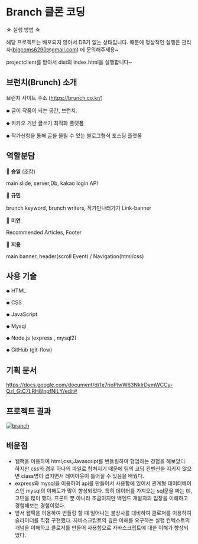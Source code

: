 # Branch 클론 코딩

☆ 실행 방법 ☆

해당 프로젝트는 배포되지 않아서 DB가 없는 상태입니다. 때문에 정상적인 실행은 관리자(bigcoms6290@gmail.com) 에 문의해주세용~

projectclient를 받아서 dist의 index.html을 실행합니다~

## 브런치(Brunch) 소개

브런치 사이트 주소 (https://brunch.co.kr/) 

⬥ 글이 작품이 되는 공간, 브런치.

⬥ 카카오 기반 글쓰기 최적화 플랫폼

⬥ 작가신청을 통해 글을 올릴 수 있는 블로그형식 포스팅 플랫폼

## 역할분담

🍏 **승일** (조장)

main slide, server,Db, kakao login API

🍊 **규민**

brunch keyword, brunch writers, 작가만나러가기 Link-banner

🍅 **미연**

Recommended Articles, Footer

🍇 **지용**

main banner, header(scroll Event) / Navigation(html/css)

## 사용 기술

⬥ HTML

⬥ CSS

⬥ JavaScript

⬥ Mysql

⬥ Node.js (express , mysql2)

⬥ GitHub (git-flow)



## 기획 문서

https://docs.google.com/document/d/1e7rioPlwW63NkIrDymWCCy-Qzl_GtC7LRH8lnpfNILY/edit#

## 프로젝트 결과

[![branch](https://i9.ytimg.com/vi/YsFSgSwvfXc/mq2.jpg?sqp=CIjq3vwF&rs=AOn4CLC37h8vcSoNXTPRRcae3YXOjRb6QQ)](https://youtu.be/YsFSgSwvfXc)

## 배운점

- 웹팩을 이용하여 html,css,Javascript를 번들링하여 협업하는 경험을 해보았다. 하지만 css의 경우 하나의 파일로 합쳐지기 때문에 팀의 코딩 컨벤션을 지키지 않으면 class명이 겹치면서 레이아웃이 틀어질 수 있음을 배웠다.
- express와 mysql을 이용하여 api를 만들어서 사용함에 있어서 관계형 데이터베이스인 mysql의 이해도가 많이 향상되었다. 특히 데이터를 가져오는 sql문을 짜는 데, 고민을 많이 했다. 프론트 뿐 아니라 조금이지만 백엔드 개발자의 입장을 이해하고 경험해보는 경험이었다.
- 앞서 웹팩을 이용하여 번들링 할 때 일어나는 불상사를 대비하여 클로저를 이용하여 슬라이더를 직접 구현했다. 자바스크립트의 깊은 이해를 요구하는 실행 컨텍스트의 개념을 이해하고 클로저를 만들어 사용함으로 자바스크립트에 대한 이해가 향상되었다.